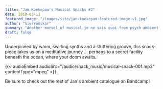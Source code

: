 ```yaml
---
title: "Jan Koekepan's Musical Snacks #2"
date: 2018-03-11
featured_image: "/images/site/jan-koekepan-featured-image-v1.jpg"
author: "SierraOskar"
summary: "Another morsel of musical je ne sais quoi from psych-ambient voyager Jan Koekepan..."
draft: false
---
```


Underpinned by warm, swirling synths and a stuttering groove, this snack-piece takes us on a meditative journey ... perhaps to a secret facility beneath the ocean, where your doom awaits.

{{< audioEmbed audioSrc="/audio/snack_music/musical-snack-001.mp3" contentType="mpeg" >}}

Be sure to check out the rest of Jan's ambient catalogue on Bandcamp!